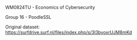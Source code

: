 WM0824TU - Economics of Cybersecurity

Group 16 -  PoodleSSL

Original dataset: https://surfdrive.surf.nl/files/index.php/s/3l3byoxrUJM8mKd